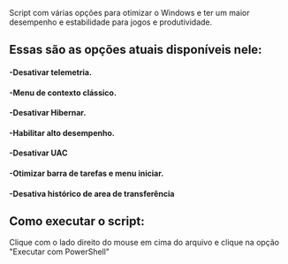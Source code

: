 Script com várias opções para otimizar o Windows e ter um maior desempenho e estabilidade para jogos e produtividade.

## Essas são as opções atuais disponíveis nele:

#### -Desativar telemetria.
#### -Menu de contexto clássico.
#### -Desativar Hibernar.
#### -Habilitar alto desempenho.
#### -Desativar UAC
#### -Otimizar barra de tarefas e menu iniciar.
#### -Desativa histórico de area de transferência
 
## Como executar o script:
Clique com o lado direito do mouse em cima do arquivo e clique na opção "Executar com PowerShell"


